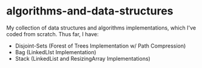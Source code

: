 # algorithms-and-data-structures

My collection of data structures and algorithms implementations, which I've coded from scratch. Thus far, I have:

* Disjoint-Sets (Forest of Trees Implementation w/ Path Compression)
* Bag (LinkedLIst Implementation)
* Stack (LinkedList and ResizingArray Implementations)

